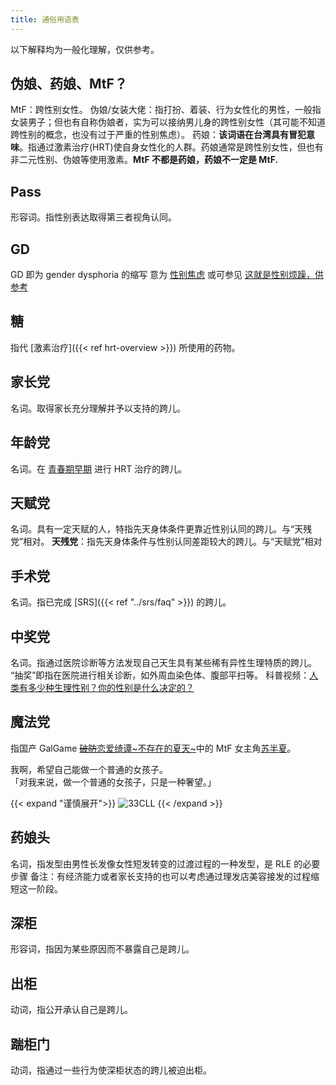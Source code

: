 ```yaml
---
title: 通俗用语表
---
```


以下解释均为一般化理解，仅供参考。

## 伪娘、药娘、MtF？

MtF：跨性别女性。
伪娘/女装大佬：指打扮、着装、行为女性化的男性，一般指女装男子；但也有自称伪娘者，实为可以接纳男儿身的跨性别女性（其可能不知道跨性别的概念，也没有过于严重的性别焦虑）。
药娘：**该词语在台湾具有冒犯意味**。指通过激素治疗(HRT)使自身女性化的人群。药娘通常是跨性别女性，但也有非二元性别、伪娘等使用激素。**MtF 不都是药娘，药娘不一定是 MtF.**

## Pass

形容词。指性别表达取得第三者视角认同。

## GD

GD 即为 gender dysphoria 的缩写
意为 [性别焦虑](https://zh.wikipedia.org/zh-cn/性别不安)
或可参见 [这就是性别烦躁，供参考](https://genderdysphoria.fyi/zh/)

## 糖

指代 [激素治疗]({{< ref hrt-overview >}}) 所使用的药物。

## 家长党

名词。取得家长充分理解并予以支持的跨儿。

## 年龄党

名词。在 [青春期早期](https://zh.wikipedia.org/zh-cn/青春期#阶段) 进行 HRT 治疗的跨儿。

## 天赋党

名词。具有一定天赋的人，特指先天身体条件更靠近性别认同的跨儿。与“天残党”相对。
**天残党**：指先天身体条件与性别认同差距较大的跨儿。与“天赋党”相对

## 手术党

名词。指已完成 [SRS]({{< ref "../srs/faq" >}}) 的跨儿。

## 中奖党

名词。指通过医院诊断等方法发现自己天生具有某些稀有异性生理特质的跨儿。
“抽奖”即指在医院进行相关诊断，如外周血染色体、腹部平扫等。
科普视频：[人类有多少种生理性别？你的性别是什么决定的？](https://www.bilibili.com/video/BV1bZ4y1c7eh/)

## 魔法党

指国产 GalGame [~~破防~~恋爱绮谭~不存在的夏天~](https://zh.moegirl.org.cn/%E6%81%8B%E7%88%B1%E7%BB%AE%E8%B0%AD)中的 MtF 女主角[苏半夏](https://zh.moegirl.org.cn/%E8%8B%8F%E5%8D%8A%E5%A4%8F)。

<p class="text-center">
    我啊，希望自己能做一个普通的女孩子。
    <br>
    <span title="你知道的太多了" class="shadow-text">「对我来说，做一个普通的女孩子，只是一种奢望。」</span>
</p>

{{< expand "谨慎展开">}}
![33CLL](/images/33cll.png)
{{< /expand >}}

## 药娘头

名词，指发型由男性长发像女性短发转变的过渡过程的一种发型，是 RLE 的必要步骤
备注：有经济能力或者家长支持的也可以考虑通过理发店美容接发的过程缩短这一阶段。

## 深柜

形容词，指因为某些原因而不暴露自己是跨儿。

## 出柜

动词，指公开承认自己是跨儿。

## 踹柜门

动词，指通过一些行为使深柜状态的跨儿被迫出柜。
